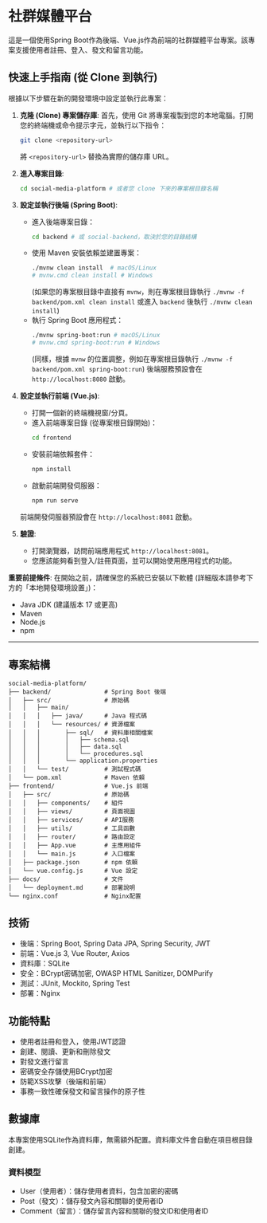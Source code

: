 # 社群媒體平台

這是一個使用Spring Boot作為後端、Vue.js作為前端的社群媒體平台專案。該專案支援使用者註冊、登入、發文和留言功能。

## 快速上手指南 (從 Clone 到執行)

根據以下步驟在新的開發環境中設定並執行此專案：

1.  **克隆 (Clone) 專案儲存庫**:
    首先，使用 Git 將專案複製到您的本地電腦。打開您的終端機或命令提示字元，並執行以下指令：
    ```bash
    git clone <repository-url>
    ```
    將 `<repository-url>` 替換為實際的儲存庫 URL。

2.  **進入專案目錄**:
    ```bash
    cd social-media-platform # 或者您 clone 下來的專案根目錄名稱
    ```

3.  **設定並執行後端 (Spring Boot)**:
    *   進入後端專案目錄：
        ```bash
        cd backend # 或 social-backend，取決於您的目錄結構
        ```
    *   使用 Maven 安裝依賴並建置專案：
        ```bash
        ./mvnw clean install  # macOS/Linux
        # mvnw.cmd clean install # Windows
        ```
        (如果您的專案根目錄中直接有 `mvnw`，則在專案根目錄執行 `./mvnw -f backend/pom.xml clean install` 或進入 `backend` 後執行 `./mvnw clean install`)
    *   執行 Spring Boot 應用程式：
        ```bash
        ./mvnw spring-boot:run # macOS/Linux
        # mvnw.cmd spring-boot:run # Windows
        ```
        (同樣，根據 `mvnw` 的位置調整，例如在專案根目錄執行 `./mvnw -f backend/pom.xml spring-boot:run`)
    後端服務預設會在 `http://localhost:8080` 啟動。

4.  **設定並執行前端 (Vue.js)**:
    *   打開一個新的終端機視窗/分頁。
    *   進入前端專案目錄 (從專案根目錄開始)：
        ```bash
        cd frontend
        ```
    *   安裝前端依賴套件：
        ```bash
        npm install
        ```
    *   啟動前端開發伺服器：
        ```bash
        npm run serve
        ```
    前端開發伺服器預設會在 `http://localhost:8081` 啟動。

5.  **驗證**:
    *   打開瀏覽器，訪問前端應用程式 `http://localhost:8081`。
    *   您應該能夠看到登入/註冊頁面，並可以開始使用應用程式的功能。

**重要前提條件**:
在開始之前，請確保您的系統已安裝以下軟體 (詳細版本請參考下方的「本地開發環境設置」)：
*   Java JDK (建議版本 17 或更高)
*   Maven
*   Node.js
*   npm

---

## 專案結構

```
social-media-platform/
├── backend/               # Spring Boot 後端
│   ├── src/               # 原始碼
│   │   ├── main/
│   │   │   ├── java/      # Java 程式碼
│   │   │   └── resources/ # 資源檔案
│   │   │       ├── sql/   # 資料庫相關檔案
│   │   │       │   ├── schema.sql
│   │   │       │   ├── data.sql
│   │   │       │   └── procedures.sql
│   │   │       └── application.properties
│   │   └── test/          # 測試程式碼
│   └── pom.xml            # Maven 依賴
├── frontend/              # Vue.js 前端
│   ├── src/               # 原始碼
│   │   ├── components/    # 組件
│   │   ├── views/         # 頁面視圖
│   │   ├── services/      # API服務
│   │   ├── utils/         # 工具函數
│   │   ├── router/        # 路由設定
│   │   ├── App.vue        # 主應用組件
│   │   └── main.js        # 入口檔案
│   ├── package.json       # npm 依賴
│   └── vue.config.js      # Vue 設定
├── docs/                  # 文件
│   └── deployment.md      # 部署說明
└── nginx.conf             # Nginx配置
```

## 技術

- 後端：Spring Boot, Spring Data JPA, Spring Security, JWT
- 前端：Vue.js 3, Vue Router, Axios
- 資料庫：SQLite
- 安全：BCrypt密碼加密, OWASP HTML Sanitizer, DOMPurify
- 測試：JUnit, Mockito, Spring Test
- 部署：Nginx

## 功能特點

- 使用者註冊和登入，使用JWT認證
- 創建、閱讀、更新和刪除發文
- 對發文進行留言
- 密碼安全存儲使用BCrypt加密
- 防範XSS攻擊（後端和前端）
- 事務一致性確保發文和留言操作的原子性

## 數據庫

本專案使用SQLite作為資料庫，無需額外配置。資料庫文件會自動在項目根目錄創建。

### 資料模型

- User（使用者）：儲存使用者資料，包含加密的密碼
- Post（發文）：儲存發文內容和關聯的使用者ID
- Comment（留言）：儲存留言內容和關聯的發文ID和使用者ID
